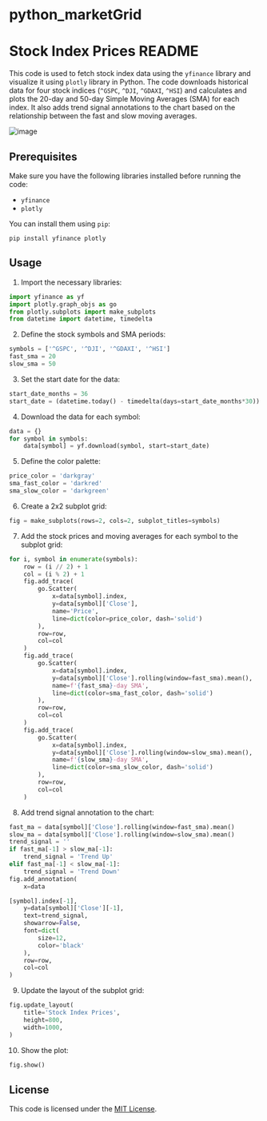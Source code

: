 # python_marketGrid

# Stock Index Prices README

This code is used to fetch stock index data using the `yfinance` library and visualize it using `plotly` library in Python. The code downloads historical data for four stock indices (`^GSPC`, `^DJI`, `^GDAXI`, `^HSI`) and calculates and plots the 20-day and 50-day Simple Moving Averages (SMA) for each index. It also adds trend signal annotations to the chart based on the relationship between the fast and slow moving averages.

![image](https://github.com/jamiePDunne/python_marketGrid/assets/83908748/f2435314-0b50-42fb-a26f-5034a2290c42)


## Prerequisites

Make sure you have the following libraries installed before running the code:

- `yfinance`
- `plotly`

You can install them using `pip`:

```
pip install yfinance plotly
```

## Usage

1. Import the necessary libraries:

```python
import yfinance as yf
import plotly.graph_objs as go
from plotly.subplots import make_subplots
from datetime import datetime, timedelta
```

2. Define the stock symbols and SMA periods:

```python
symbols = ['^GSPC', '^DJI', '^GDAXI', '^HSI']
fast_sma = 20
slow_sma = 50
```

3. Set the start date for the data:

```python
start_date_months = 36
start_date = (datetime.today() - timedelta(days=start_date_months*30)).strftime('%Y-%m-%d')
```

4. Download the data for each symbol:

```python
data = {}
for symbol in symbols:
    data[symbol] = yf.download(symbol, start=start_date)
```

5. Define the color palette:

```python
price_color = 'darkgray'
sma_fast_color = 'darkred'
sma_slow_color = 'darkgreen'
```

6. Create a 2x2 subplot grid:

```python
fig = make_subplots(rows=2, cols=2, subplot_titles=symbols)
```

7. Add the stock prices and moving averages for each symbol to the subplot grid:

```python
for i, symbol in enumerate(symbols):
    row = (i // 2) + 1
    col = (i % 2) + 1
    fig.add_trace(
        go.Scatter(
            x=data[symbol].index,
            y=data[symbol]['Close'],
            name='Price',
            line=dict(color=price_color, dash='solid')
        ),
        row=row,
        col=col
    )
    fig.add_trace(
        go.Scatter(
            x=data[symbol].index,
            y=data[symbol]['Close'].rolling(window=fast_sma).mean(),
            name=f'{fast_sma}-day SMA',
            line=dict(color=sma_fast_color, dash='solid')
        ),
        row=row,
        col=col
    )
    fig.add_trace(
        go.Scatter(
            x=data[symbol].index,
            y=data[symbol]['Close'].rolling(window=slow_sma).mean(),
            name=f'{slow_sma}-day SMA',
            line=dict(color=sma_slow_color, dash='solid')
        ),
        row=row,
        col=col
    )
```

8. Add trend signal annotation to the chart:

```python
fast_ma = data[symbol]['Close'].rolling(window=fast_sma).mean()
slow_ma = data[symbol]['Close'].rolling(window=slow_sma).mean()
trend_signal = ''
if fast_ma[-1] > slow_ma[-1]:
    trend_signal = 'Trend Up'
elif fast_ma[-1] < slow_ma[-1]:
    trend_signal = 'Trend Down'
fig.add_annotation(
    x=data

[symbol].index[-1],
    y=data[symbol]['Close'][-1],
    text=trend_signal,
    showarrow=False,
    font=dict(
        size=12,
        color='black'
    ),
    row=row,
    col=col
)
```

9. Update the layout of the subplot grid:

```python
fig.update_layout(
    title='Stock Index Prices',
    height=800,
    width=1000,
)
```

10. Show the plot:

```python
fig.show()
```

## License

This code is licensed under the [MIT License](LICENSE).
